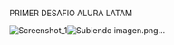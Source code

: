 PRIMER DESAFIO ALURA LATAM


![Screenshot_1](https://github.com/user-attachments/assets/6f613ab5-7af7-4cf3-b92e-cfc85170a5f6)![Subiendo imagen.png...]()
